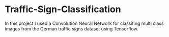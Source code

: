 # Traffic-Sign-Classification
In this project I used a Convolution Neural Network for classifing multi class images from the German traffic signs dataset using Tensorflow.
